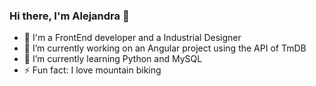 ### Hi there, I'm Alejandra 👋


<!-- **Ale771992/Ale771992** is a ✨ _special_ ✨ repository because its `README.md` (this file) appears on your GitHub profile. -->

- 💛 I'm a FrontEnd developer and a Industrial Designer
- 🔭 I’m currently working on an Angular project using the API of TmDB
- 🌱 I’m currently learning Python and MySQL
- ⚡ Fun fact: I love mountain biking
